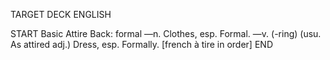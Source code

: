 TARGET DECK
ENGLISH

START
Basic
Attire
Back: formal —n. Clothes, esp. Formal. —v. (-ring) (usu. As attired adj.) Dress, esp. Formally. [french à tire in order]
END
